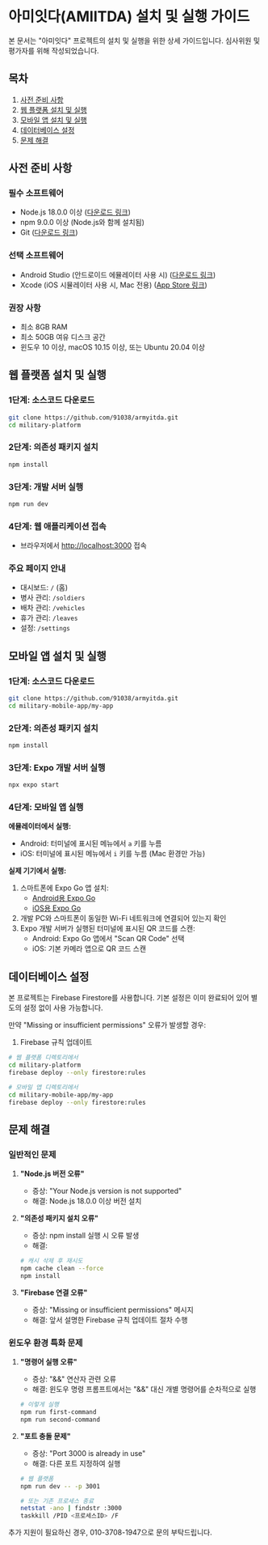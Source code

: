 # 아미잇다(AMIITDA) 설치 및 실행 가이드

본 문서는 "아미잇다" 프로젝트의 설치 및 실행을 위한 상세 가이드입니다. 심사위원 및 평가자를 위해 작성되었습니다.

## 목차
1. [사전 준비 사항](#사전-준비-사항)
2. [웹 플랫폼 설치 및 실행](#웹-플랫폼-설치-및-실행)
3. [모바일 앱 설치 및 실행](#모바일-앱-설치-및-실행)
4. [데이터베이스 설정](#데이터베이스-설정)
5. [문제 해결](#문제-해결)

## 사전 준비 사항

### 필수 소프트웨어
- Node.js 18.0.0 이상 ([다운로드 링크](https://nodejs.org/))
- npm 9.0.0 이상 (Node.js와 함께 설치됨)
- Git ([다운로드 링크](https://git-scm.com/downloads))

### 선택 소프트웨어
- Android Studio (안드로이드 에뮬레이터 사용 시) ([다운로드 링크](https://developer.android.com/studio))
- Xcode (iOS 시뮬레이터 사용 시, Mac 전용) ([App Store 링크](https://apps.apple.com/us/app/xcode/id497799835))

### 권장 사항
- 최소 8GB RAM
- 최소 50GB 여유 디스크 공간
- 윈도우 10 이상, macOS 10.15 이상, 또는 Ubuntu 20.04 이상

## 웹 플랫폼 설치 및 실행

### 1단계: 소스코드 다운로드
```bash
git clone https://github.com/91038/armyitda.git
cd military-platform
```

### 2단계: 의존성 패키지 설치
```bash
npm install
```

### 3단계: 개발 서버 실행
```bash
npm run dev
```

### 4단계: 웹 애플리케이션 접속
- 브라우저에서 [http://localhost:3000](http://localhost:3000) 접속


### 주요 페이지 안내
- 대시보드: `/` (홈)
- 병사 관리: `/soldiers`
- 배차 관리: `/vehicles`
- 휴가 관리: `/leaves`
- 설정: `/settings`

## 모바일 앱 설치 및 실행

### 1단계: 소스코드 다운로드
```bash
git clone https://github.com/91038/armyitda.git
cd military-mobile-app/my-app
```

### 2단계: 의존성 패키지 설치
```bash
npm install
```

### 3단계: Expo 개발 서버 실행
```bash
npx expo start
```

### 4단계: 모바일 앱 실행
**에뮬레이터에서 실행:**
- Android: 터미널에 표시된 메뉴에서 `a` 키를 누름
- iOS: 터미널에 표시된 메뉴에서 `i` 키를 누름 (Mac 환경만 가능)

**실제 기기에서 실행:**
1. 스마트폰에 Expo Go 앱 설치:
   - [Android용 Expo Go](https://play.google.com/store/apps/details?id=host.exp.exponent)
   - [iOS용 Expo Go](https://apps.apple.com/app/expo-go/id982107779)
2. 개발 PC와 스마트폰이 동일한 Wi-Fi 네트워크에 연결되어 있는지 확인
3. Expo 개발 서버가 실행된 터미널에 표시된 QR 코드를 스캔:
   - Android: Expo Go 앱에서 "Scan QR Code" 선택
   - iOS: 기본 카메라 앱으로 QR 코드 스캔

## 데이터베이스 설정

본 프로젝트는 Firebase Firestore를 사용합니다. 기본 설정은 이미 완료되어 있어 별도의 설정 없이 사용 가능합니다.

만약 "Missing or insufficient permissions" 오류가 발생할 경우:

1. Firebase 규칙 업데이트
```bash
# 웹 플랫폼 디렉토리에서
cd military-platform
firebase deploy --only firestore:rules

# 모바일 앱 디렉토리에서
cd military-mobile-app/my-app
firebase deploy --only firestore:rules
```

## 문제 해결

### 일반적인 문제

1. **"Node.js 버전 오류"**
   - 증상: "Your Node.js version is not supported"
   - 해결: Node.js 18.0.0 이상 버전 설치

2. **"의존성 패키지 설치 오류"**
   - 증상: npm install 실행 시 오류 발생
   - 해결: 
   ```bash
   # 캐시 삭제 후 재시도
   npm cache clean --force
   npm install
   ```

3. **"Firebase 연결 오류"**
   - 증상: "Missing or insufficient permissions" 메시지
   - 해결: 앞서 설명한 Firebase 규칙 업데이트 절차 수행

### 윈도우 환경 특화 문제

1. **"명령어 실행 오류"**
   - 증상: "&&" 연산자 관련 오류
   - 해결: 윈도우 명령 프롬프트에서는 "&&" 대신 개별 명령어를 순차적으로 실행
   ```bash
   # 이렇게 실행
   npm run first-command
   npm run second-command
   ```

2. **"포트 충돌 문제"**
   - 증상: "Port 3000 is already in use"
   - 해결: 다른 포트 지정하여 실행
   ```bash
   # 웹 플랫폼
   npm run dev -- -p 3001
   
   # 또는 기존 프로세스 종료
   netstat -ano | findstr :3000
   taskkill /PID <프로세스ID> /F
   ```

추가 지원이 필요하신 경우, 010-3708-1947으로 문의 부탁드립니다. 